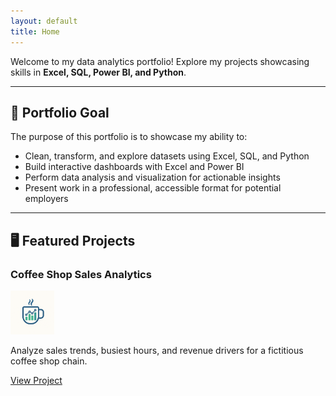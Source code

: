 ```yaml
---
layout: default
title: Home
---
```


Welcome to my data analytics portfolio! Explore my projects showcasing skills in **Excel, SQL, Power BI, and Python**.

---

## 🎯 Portfolio Goal

The purpose of this portfolio is to showcase my ability to:

- Clean, transform, and explore datasets using Excel, SQL, and Python
- Build interactive dashboards with Excel and Power BI
- Perform data analysis and visualization for actionable insights
- Present work in a professional, accessible format for potential employers

---

## 🖥️ Featured Projects

### Coffee Shop Sales Analytics

<img src="assets/images/coffee_shop_dashboard.png" alt="Coffee Shop Trend" width="70">

Analyze sales trends, busiest hours, and revenue drivers for a fictitious coffee shop chain.

[View Project](Coffee-Shop-Analytics/)
